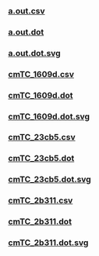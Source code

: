 ### [a.out.csv](a.out.csv)
### [a.out.dot](a.out.dot)
### [a.out.dot.svg](a.out.dot.svg)
### [cmTC_1609d.csv](cmTC_1609d.csv)
### [cmTC_1609d.dot](cmTC_1609d.dot)
### [cmTC_1609d.dot.svg](cmTC_1609d.dot.svg)
### [cmTC_23cb5.csv](cmTC_23cb5.csv)
### [cmTC_23cb5.dot](cmTC_23cb5.dot)
### [cmTC_23cb5.dot.svg](cmTC_23cb5.dot.svg)
### [cmTC_2b311.csv](cmTC_2b311.csv)
### [cmTC_2b311.dot](cmTC_2b311.dot)
### [cmTC_2b311.dot.svg](cmTC_2b311.dot.svg)
